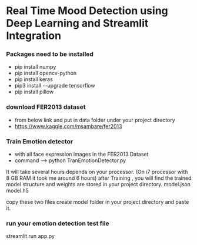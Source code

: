 # Real Time Mood Detection using Deep Learning and Streamlit Integration


### Packages need to be installed
- pip install numpy
- pip install opencv-python
- pip install keras
- pip3 install --upgrade tensorflow
- pip install pillow

### download FER2013 dataset
- from below link and put in data folder under your project directory
- https://www.kaggle.com/msambare/fer2013

### Train Emotion detector
- with all face expression images in the FER2013 Dataset
- command --> python TranEmotionDetector.py

It will take several hours depends on your processor. (On i7 processor with 8 GB RAM it took me around 6 hours)
after Training , you will find the trained model structure and weights are stored in your project directory.
model.json
model.h5

copy these two files create model folder in your project directory and paste it.

### run your emotion detection test file
streamlit run app.py

